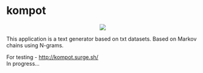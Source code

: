 # kompot
<p align="center"><img src=https://user-images.githubusercontent.com/47355355/111318752-65603980-8676-11eb-813a-89571cb53261.png></p>

This application is a text generator based on txt datasets. Based on Markov chains using N-grams.

For testing - http://kompot.surge.sh/ <br/>
In progress...
